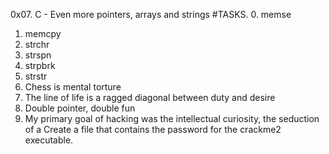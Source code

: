 0x07. C - Even more pointers, arrays and strings
#TASKS.
0. memse
1. memcpy
2. strchr
3. strspn
4. strpbrk
5. strstr
6. Chess is mental torture
7. The line of life is a ragged diagonal between duty and desire
8. Double pointer, double fun
9. My primary goal of hacking was the intellectual curiosity, the seduction of a
Create a file that contains the password for the crackme2 executable.
